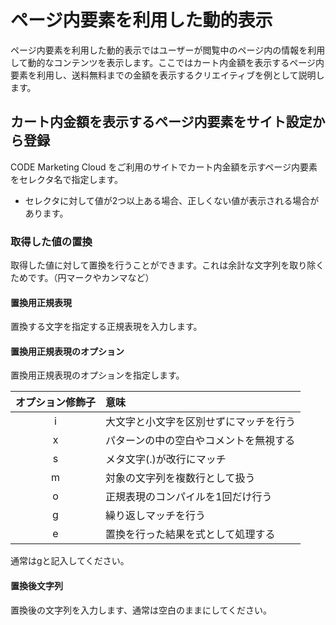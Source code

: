 # ページ内要素を利用した動的表示

ページ内要素を利用した動的表示ではユーザーが閲覧中のページ内の情報を利用して動的なコンテンツを表示します。ここではカート内金額を表示するページ内要素を利用し、送料無料までの金額を表示するクリエイティブを例として説明します。


## カート内金額を表示するページ内要素をサイト設定から登録
CODE Marketing Cloud をご利用のサイトでカート内金額を示すページ内要素をセレクタ名で指定します。
* セレクタに対して値が2つ以上ある場合、正しくない値が表示される場合があります。


### 取得した値の置換
取得した値に対して置換を行うことができます。これは余計な文字列を取り除くためです。（円マークやカンマなど）

#### 置換用正規表現
置換する文字を指定する正規表現を入力します。

#### 置換用正規表現のオプション
置換用正規表現のオプションを指定します。

|オプション修飾子	|意味|
|:----:|:----|
|i	| 大文字と小文字を区別せずにマッチを行う| 
|x	| パターンの中の空白やコメントを無視する| 
|s| 	メタ文字(.)が改行にマッチ| 
|m| 	対象の文字列を複数行として扱う| 
|o	| 正規表現のコンパイルを1回だけ行う| 
|g	| 繰り返しマッチを行う| 
|e | 	置換を行った結果を式として処理する| 

通常はgと記入してください。

#### 置換後文字列
置換後の文字列を入力します、通常は空白のままにしてください。


